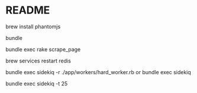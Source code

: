 # README

brew install phantomjs

bundle

bundle exec rake scrape_page




brew services restart redis

bundle exec sidekiq -r ./app/workers/hard_worker.rb
or
bundle exec sidekiq


bundle exec sidekiq -t 25

